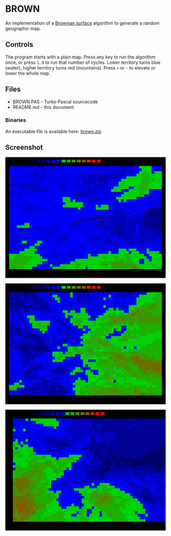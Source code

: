 # BROWN

An implementation of a [Brownian surface](https://en.wikipedia.org/wiki/Brownian_surface) algorithm to generate a random geographic map.

## Controls

The program starts with a plain map. Press any key to run the algorithm once, or press `1`..`9` to run that number of cycles. Lower territory turns blue (water), higher territory turns red (mountains). Press `+` or `-` to elevate or lower the whole map.

## Files

* BROWN.PAS - Turbo Pascal sourcecode
* README.md - this document

### Binaries

An executable file is available here: [brown.zip](http://turbo.elitepiraten.de/brown.zip)

## Screenshot

![screenshot from BROWN.PAS](BROWN1.PNG)

![screenshot from BROWN.PAS](BROWN2.PNG)

![screenshot from BROWN.PAS](BROWN3.PNG)

